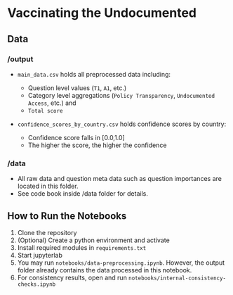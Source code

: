 # Vaccinating the Undocumented

## Data

### /output

- `main_data.csv` holds all preprocessed data including:
  - Question level values (`T1`, `A1`, etc.)
  - Category level aggregations (`Policy Transparency`, `Undocumented Access`, etc.) and
  - `Total score`

- `confidence_scores_by_country.csv` holds confidence scores by country:
  - Confidence score falls in \[0.0,1.0\]
  - The higher the score, the higher the confidence

### /data

- All raw data and question meta data such as question importances are located in this folder.
- See code book inside /data folder for details.

## How to Run the Notebooks

1. Clone the repository
2. (Optional) Create a python environment and activate
3. Install required modules in `requirements.txt`
4. Start jupyterlab
5. You may run `notebooks/data-preprocessing.ipynb`. However, the output folder already contains the data processed in this notebook.
6. For consistency results, open and run `notebooks/internal-consistency-checks.ipynb`
